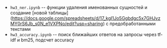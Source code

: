 - `hw3_ner.ipynb` -- функции удаления именованных сущностей и создание [новой таблицы] (https://docs.google.com/spreadsheets/d/17_kgI1Jo5Ggbdgc5x7GHJvzMY0rS6Jb_s0N_e1VXPNo/edit?usp=sharing) с предобработанными текстами
- `hw3_accuracy.ipynb` -- поиск ближайших ответов на запросы через tf-idf и bm25, подсчет accuracy
